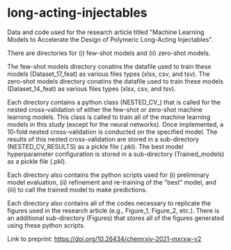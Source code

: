 # long-acting-injectables

Data and code used for the research article titled "Machine Learning Models to Accelerate the Design of Polymeric Long-Acting Injectables".

There are directories for (i) few-shot models and (ii) zero-shot models.

The few-shot models directory conatins the datafile used to train these models (Dataset_17_feat) as various files types (xlsx, csv, and tsv).
The zero-shot models directory conatins the datafile used to train these models (Dataset_14_feat) as various files types (xlsx, csv, and tsv).

Each directory contains a python class (NESTED_CV_) that is called for the nested cross-validation of either the few-shot or zero-shot machine learning models. This class is called to train all of the machine learning models in this study (except for the neural networks). Once implemented, a 10-fold nested cross-validation is conducted on the specified model. The results of this nested cross-validation are stored in a sub-directory (NESTED_CV_RESULTS) as a pickle file (.pkl). The best model hyperparameter configuration is stored in a sub-directory (Trained_models) as a pickle file (.pkl). 

Each directory also contains the python scripts used for (i) preliminary model evaluation, (ii) refinement and re-training of the "best" model, and (iii) to call the trained model to make predictions.

Each directory also contains all of the codes necessary to replicate the figures used in the research article (e.g., Figure_1, Figure_2, etc.). There is an additional sub-directory (Figures) that stores all of the figures generated using these python scripts.

Link to preprint: https://doi.org/10.26434/chemrxiv-2021-mxrxw-v2
